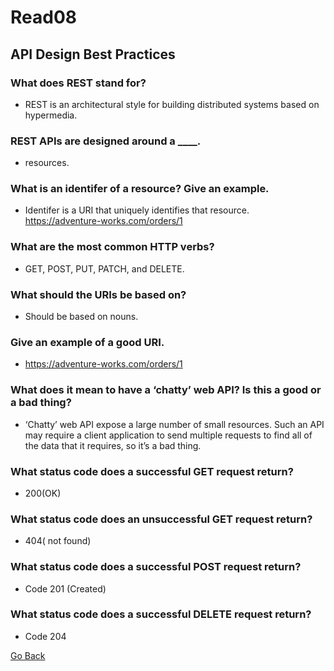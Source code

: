# Read08

## API Design Best Practices

### What does REST stand for?
- REST is an architectural style for building distributed systems based on hypermedia.

### REST APIs are designed around a ____.
- resources.

### What is an identifer of a resource? Give an example.
- Identifer is a URI that uniquely identifies that resource. https://adventure-works.com/orders/1

### What are the most common HTTP verbs?
- GET, POST, PUT, PATCH, and DELETE.

### What should the URIs be based on?
- Should be based on nouns.

### Give an example of a good URI.
- https://adventure-works.com/orders/1

### What does it mean to have a ‘chatty’ web API? Is this a good or a bad thing?
- ‘Chatty’ web API expose a large number of small resources. Such an API may require a client application to send multiple requests to find all of the data that it requires, so it’s a bad thing.

### What status code does a successful GET request return?
- 200(OK)

### What status code does an unsuccessful GET request return?
- 404( not found)

### What status code does a successful POST request return?
- Code 201 (Created)

### What status code does a successful DELETE request return?
- Code 204

[Go Back ](README.md)